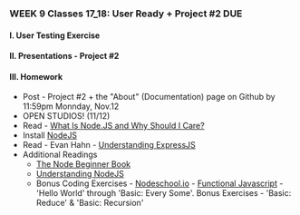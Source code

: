 ### WEEK 9 Classes 17_18: User Ready + Project #2 DUE

#### I. User Testing Exercise

#### II. Presentations - Project #2

#### III. Homework
* Post - Project #2 + the "About" (Documentation) page on Github by 11:59pm Monnday, Nov.12
* OPEN STUDIOS! (11/12)
* Read - [What Is Node.JS and Why Should I Care?](http://www.makeuseof.com/tag/what-is-node-js-and-why-should-i-care-web-development/)
* Install [NodeJS](http://nodejs.org/)
* Read - Evan Hahn - [Understanding ExpressJS](http://evanhahn.com/understanding-express/)
* Additional Readings
	* [The Node Beginner Book](http://www.nodebeginner.org/)
	* [Understanding NodeJS](http://debuggable.com/posts/understanding-node-js:4bd98440-45e4-4a9a-8ef7-0f7ecbdd56cb)
	* Bonus Coding Exercises - [Nodeschool.io](http://nodeschool.io/) - [Functional Javascript](https://github.com/timoxley/functional-javascript-workshop) - 'Hello World' through 'Basic: Every Some'. Bonus Exercises - 'Basic: Reduce' & 'Basic: Recursion'
